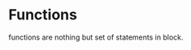 # Functions

functions are nothing but set of statements in block.
<!--stackedit_data:
eyJoaXN0b3J5IjpbMTIzNjQ0MzQ5NF19
-->